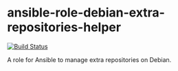 ansible-role-debian-extra-repositories-helper
=============================================

[![Build Status](https://travis-ci.org/9fv/ansible-role-debian-extra-repositories-helper.svg?branch=master)](https://travis-ci.org/9fv/ansible-role-debian-extra-repositories-helper)

A role for Ansible to manage extra repositories on Debian. 
